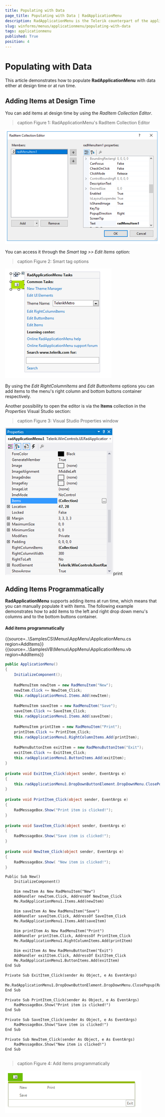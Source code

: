 ```yaml
---
title: Populating with Data
page_title: Populating with Data | RadApplicationMenu
description: RadApplicationMenu is the Telerik counterpart of the application menu that displays controls used to perform actions on entire documents and forms, such as Save and Print. 
slug: winforms/menus/applicationmenu/populating-with-data
tags: applicationmenu
published: True
position: 4
---
```


# Populating with Data

This article demonstrates how to populate **RadApplicationMenu** with data either at design time or at run time. 

## Adding Items at Design Time

You can add items at design time by using the *RadItem Collection Editor*.

>caption Figure 1: RadApplicationMenu's  RadItem Collection Editor

![menus-application-menu-populating-with-data-design-time 001](images/menus-application-menu-populating-with-data-design-time001.png)

You can access it through the *Smart tag >> Edit Items* option:

>caption Figure 2: Smart tag options

![menus-application-menu-populating-with-data-design-time 002](images/menus-application-menu-populating-with-data-design-time002.png)

By using the *Edit RightColumnItems* and *Edit ButtonItems* options you can add items to the menu's right column and bottom buttons container respectively.

Another possibility to open the editor is via the __Items__ collection in the *Properties* Visual Studio section:

>caption Figure 3:  Visual Studio Properties window

![menus-application-menu-populating-with-data-design-time 003](images/menus-application-menu-populating-with-data-design-time003.png)print


## Adding Items Programmatically

**RadApplicationMenu** supports adding items at run time, which means that you can manually populate it with items. The following example demonstrates how to add items to the left and right drop down menu's columns and to the bottom buttons container.

#### Add items programmatically 

{{source=..\SamplesCS\Menus\AppMenu\ApplicationMenu.cs region=AddItems}} 
{{source=..\SamplesVB\Menus\AppMenu\ApplicationMenu.vb region=AddItems}} 

````C#
public ApplicationMenu()
{
    InitializeComponent();

    RadMenuItem newItem = new RadMenuItem("New");
    newItem.Click += NewItem_Click;
    this.radApplicationMenu1.Items.Add(newItem);

    RadMenuItem saveItem = new RadMenuItem("Save");
    saveItem.Click += SaveItem_Click;
    this.radApplicationMenu1.Items.Add(saveItem);

    RadMenuItem printItem = new RadMenuItem("Print");
    printItem.Click += PrintItem_Click;
    this.radApplicationMenu1.RightColumnItems.Add(printItem);

    RadMenuButtonItem exitItem = new RadMenuButtonItem("Exit");
    exitItem.Click += ExitItem_Click;
    this.radApplicationMenu1.ButtonItems.Add(exitItem);
}

private void ExitItem_Click(object sender, EventArgs e)
{
    this.radApplicationMenu1.DropDownButtonElement.DropDownMenu.ClosePopup(RadPopupCloseReason.Mouse);
}

private void PrintItem_Click(object sender, EventArgs e)
{
    RadMessageBox.Show("Print item is clicked!");
}

private void SaveItem_Click(object sender, EventArgs e)
{
    RadMessageBox.Show("Save item is clicked!");
}

private void NewItem_Click(object sender, EventArgs e)
{
    RadMessageBox.Show( "New item is clicked!");
}

````
````VB.NET
Public Sub New()
    InitializeComponent()

    Dim newItem As New RadMenuItem("New")
    AddHandler newItem.Click, AddressOf NewItem_Click
    Me.RadApplicationMenu1.Items.Add(newItem)

    Dim saveItem As New RadMenuItem("Save")
    AddHandler saveItem.Click, AddressOf SaveItem_Click
    Me.RadApplicationMenu1.Items.Add(saveItem)

    Dim printItem As New RadMenuItem("Print")
    AddHandler printItem.Click, AddressOf PrintItem_Click
    Me.RadApplicationMenu1.RightColumnItems.Add(printItem)

    Dim exitItem As New RadMenuButtonItem("Exit")
    AddHandler exitItem.Click, AddressOf ExitItem_Click
    Me.RadApplicationMenu1.ButtonItems.Add(exitItem)
End Sub

Private Sub ExitItem_Click(sender As Object, e As EventArgs)
    Me.RadApplicationMenu1.DropDownButtonElement.DropDownMenu.ClosePopup(RadPopupCloseReason.Mouse)
End Sub

Private Sub PrintItem_Click(sender As Object, e As EventArgs)
    RadMessageBox.Show("Print item is clicked!")
End Sub

Private Sub SaveItem_Click(sender As Object, e As EventArgs)
    RadMessageBox.Show("Save item is clicked!")
End Sub

Private Sub NewItem_Click(sender As Object, e As EventArgs)
    RadMessageBox.Show("New item is clicked!")
End Sub


````

>caption Figure 4:  Add items programmatically 

![menus-application-menu-populating-with-data-design-time 004](images/menus-application-menu-populating-with-data-design-time004.png)